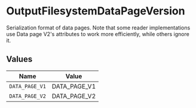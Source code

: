# OutputFilesystemDataPageVersion

Serialization format of data pages. Note that some reader implementations use Data page V2's attributes to work more efficiently, while others ignore it.


## Values

| Name           | Value          |
| -------------- | -------------- |
| `DATA_PAGE_V1` | DATA_PAGE_V1   |
| `DATA_PAGE_V2` | DATA_PAGE_V2   |